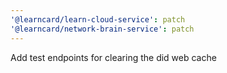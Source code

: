 ```yaml
---
'@learncard/learn-cloud-service': patch
'@learncard/network-brain-service': patch
---
```


Add test endpoints for clearing the did web cache
